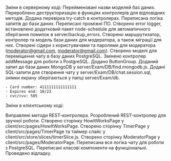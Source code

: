 Зміни в серверному коді:
Перейменовані назви моделей баз даних.
Перероблено деструкторизацію в функціях контролерів для відповідних методів.
Додана перевірка try-catch в контролерах.
Переписана логіка запитів до бази даних.
Переписані проміжні ПО.
Створено error logger, встановлено додатковий пакет node-schedule для автоматичного зберігання помилок в server/backup_errors.
Створено маршрутизатор, контролер та модель бази даних для модератора, а також міграції для них.
Створені сідери з користувачами та паролями для модератора (moderator@gmail.com, moderator@gmail.com).
Створено моделі для переміщення чату в базу даних PostgreSQL.
Змінено контролер addMessage для роботи з PostgreSQL.
Додано ButtonGroup.
Доданий запит до бази даних MongoDB у server/Exam/DB/find.mongodb.js.
Додані SQL-запити для створення чату у server/Exam/DB/chat.session.sql, знімки екрану зберігаються у папці server/Exam/db.

    - Card number: 4111111111111111
    - Expires end: 10/23
    - cvc/cvv: 505

Зміни в клієнтському коді:

Виправлені методи REST-контролера.
Розроблений REST-контролер для зручної роботи.
Створено сторінку HowItWorksPage у client/src/pages/HowItWorksPage.
Створено сторінку TimerPage у client/src/pages/TimerPage та таймер слайс у client/src/store/slices/timerSlice.js.
Створено сторінку ModeratorPage у client/src/pages/ModeratorPage.
Переписана вся логіка чату для роботи з PostgreSQL.
Переписані класові компоненти на функціональні.
Проведено відладку.